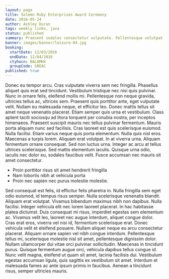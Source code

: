 ```yaml
---
layout: page
title: Solemn Ruby Enterprises Award Ceremony
date: 2016-05-24
author: Ashley Duran
tags: weekly links, java
status: published
summary: Praesent sodales consectetur vulputate. Pellentesque volutpat.
banner: images/banner/leisure-04.jpg
booking:
  startDate: 12/03/2016
  endDate: 12/04/2016
  ctyhocn: BALAMHX
  groupCode: SREAC
published: true
---
```

Donec eu tempor arcu. Cras vulputate viverra sem nec fringilla. Phasellus aliquet quis erat sed tincidunt. Vestibulum tristique nec nisi quis pulvinar. Nunc in ornare felis, eleifend mollis mi. Pellentesque non neque gravida, ultricies tellus ac, ultrices sem. Praesent quis porttitor ante, eget vulputate velit. Nullam eu malesuada neque, et efficitur leo. Donec mattis tellus sit amet neque venenatis placerat. Etiam semper quis urna et vestibulum. Class aptent taciti sociosqu ad litora torquent per conubia nostra, per inceptos himenaeos. Praesent suscipit mauris nec tellus pulvinar fermentum. Mauris porta aliquam nunc sed facilisis. Cras laoreet est quis scelerisque euismod.
Nulla facilisi. Etiam varius neque quis porta elementum. Nulla quis nisl eros. Maecenas a turpis lorem. Aliquam erat volutpat. In at viverra urna. Aliquam fermentum ornare consequat. Sed non luctus urna. Integer ac arcu at tellus ultrices scelerisque. Sed mattis elementum iaculis. Quisque urna odio, iaculis nec dolor eu, sodales faucibus velit. Fusce accumsan nec mauris sit amet consectetur.

* Proin porttitor risus sit amet hendrerit fringilla
* Nam lobortis nibh at vehicula porta
* Proin nec sapien nec purus molestie molestie.

Sed consequat est felis, id efficitur felis pharetra in. Nulla fringilla sem eget odio euismod, id tempus risus semper. Nulla scelerisque venenatis blandit. Aliquam erat volutpat. Vivamus bibendum maximus nibh non dapibus. Nulla facilisi. Integer vehicula elit nec lorem laoreet placerat. In hac habitasse platea dictumst. Duis consequat mi risus, imperdiet egestas sem elementum ac. Vivamus velit leo, laoreet nec augue interdum, aliquet congue dolor. Cras erat eros, viverra vel nisi id, fermentum scelerisque erat. Donec vehicula velit et eleifend posuere. Nullam aliquet neque eu arcu consectetur placerat.
Aliquam ornare sapien vel nibh congue interdum. Pellentesque tellus mi, scelerisque molestie nisl sit amet, pellentesque dignissim dolor. Nullam ullamcorper dui vitae orci pulvinar sollicitudin. Maecenas in tincidunt purus. Quisque fermentum augue orci, vehicula dapibus tellus congue id. Nunc velit magna, eleifend ut quam sit amet, lacinia facilisis dui. Vestibulum egestas accumsan ligula, quis sagittis ex vestibulum sit amet. Interdum et malesuada fames ac ante ipsum primis in faucibus. Aenean a tincidunt risus, semper ultricies mauris.
